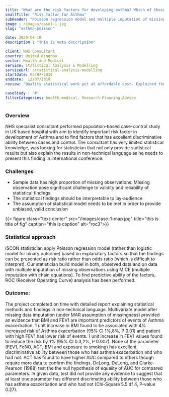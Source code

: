 ```yaml
---
title: "What are the risk factors for developing asthma? Which of those factors have high predictive ability? UK based case-control study"
smallTitle: "Risk factor for Asthma"
subHeader: "Poisson regression model and multiple imputation of missing data"
image : /images/case1-1.jpg
slug: "asthma-poisson"

date: 2020-04-10
description : "This is meta description"

client: NHS Consultant
country: United Kingdom
sector: Health and Medical
service: Statistical Analysis & Modelling
serviceUrl: /statistical-analysis-modelling
startdate: 08/07/2019
enddate:  12/07/2019
review: "Quality statistical work yet at affordable cost. Explained the difficult statistical concept clearly, quick turnaround time"

caseStudy : '#'
filterCategories: health-medical, Research-Planning-Advice
---
```


### Overview

NHS specialist consultant performed population-based case-control study in UK based hospital with aim to identify important risk factor in development of Asthma and to find factors that has excellent discriminative ability between cases and control. The consultant has very limited statistical knowledge, was looking for statistician that not only provide statistical results but also explain the results in non-technical language as he needs to present this finding in international conference.

### Challenges

- Sample data has high proportion of missing observations. Missing observation pose significant challenge to validity and reliability of statistical findings
- The statistical findings should be interpretable to lay-audience
- The assumption of statistical model needs to be met in order to provide unbiased, valid conclusion



{{< figure class="text-center" src="/images/case-1-map.jpg" title="this is title of fig" caption="this is caption" alt="roc3">}}

### Statistical approach

ISCON statistician apply Poisson regression model (rather than logistic model for binary outcome) based on explanatory factors so that the findings can be presented as risk ratio rather than odds ratio (which is difficult to interpret). Our statistician build model in both, observed data and on data with multiple imputation of missing observations using MICE (multiple imputation with chain equations). To find predictive ability of the factors, ROC (Receiver Operating Curve) analysis has been performed.

### Outcome:

The project completed on time with detailed report explaining statistical methods and findings in non-technical language. Multivariate model after missing data imputation (under MAR assumption of missingness) provided an evidence that BMI and FEV1 are important predictors of events of Asthma exacerbation. 1 unit increase in BMI found to be associated with 4% increased risk of Asthma exacerbation (95% CI 1%,8%, P 0.01) and patient with high FEV1 has lower risk of events. 1 unit increase in FEV1 values found to reduce the risk by 1% (95% CI 0.3,2%, P 0.007). None of the parameter (FEV1, FeNO, ACT, BMI and exposure to smoking) has excellent discriminative ability between those who has asthma exacerbation and who had not. ACT has found to have higher AUC compared to others though require more data to confirm the findings. DeLong, DeLong, and Clarke-Pearson (1988) test the the null hypothesis of equality of AUC for compared parameters. In given data, test did not provide any evidence to suggest that at least one parameter has different discrimating ability between those who has asthma exacerbation and who had not (Chi-Square 5.5 df 4, P-value 0.27).




